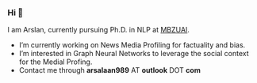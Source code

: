 ### Hi 👋
I am Arslan, currently pursuing Ph.D. in NLP at [MBZUAI](https://mbzuai.ac.ae/).
- I’m currently working on News Media Profiling for factuality and bias.
- I’m interested in Graph Neural Networks to leverage the social context for the Medial Profing.
- Contact me through **arsalaan989** AT **outlook** DOT **com**
<!--
**marslanm/marslanm** is a ✨ _special_ ✨ repository because its `README.md` (this file) appears on your GitHub profile.

Here are some ideas to get you started:

- 🔭 I’m currently working on ...
- 🌱 I’m currently learning ...
- 👯 I’m looking to collaborate on ...
- 🤔 I’m looking for help with ...
- 💬 Ask me about ...
- 📫 How to reach me: ...
- 😄 Pronouns: ...
- ⚡ Fun fact: ...
-->
